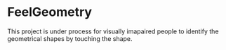 # FeelGeometry
This project is under process for visually imapaired people to identify the geometrical shapes by touching the shape.
